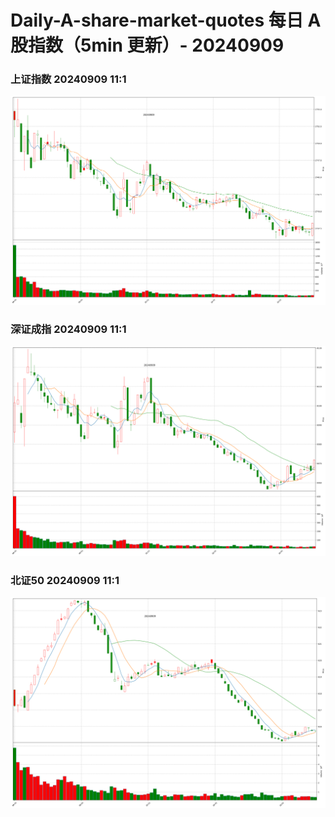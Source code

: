 
# Daily-A-share-market-quotes 每日 A 股指数（5min 更新）- 20240909

### 上证指数 20240909 11:1
![](./fig/2024/9/20240909-sh000001.png)

### 深证成指 20240909 11:1
![](./fig/2024/9/20240909-sz399001.png)

### 北证50 20240909 11:1
![](./fig/2024/9/20240909-bj899050.png)
